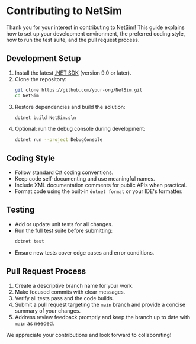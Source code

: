 # Contributing to NetSim

Thank you for your interest in contributing to NetSim! This guide explains how to set up your development environment, the preferred coding style, how to run the test suite, and the pull request process.

## Development Setup

1. Install the latest [.NET SDK](https://dotnet.microsoft.com/en-us/download) (version 9.0 or later).
2. Clone the repository:
   ```bash
   git clone https://github.com/your-org/NetSim.git
   cd NetSim
   ```
3. Restore dependencies and build the solution:
   ```bash
   dotnet build NetSim.sln
   ```
4. Optional: run the debug console during development:
   ```bash
   dotnet run --project DebugConsole
   ```

## Coding Style

- Follow standard C# coding conventions.
- Keep code self-documenting and use meaningful names.
- Include XML documentation comments for public APIs when practical.
- Format code using the built-in `dotnet format` or your IDE's formatter.

## Testing

- Add or update unit tests for all changes.
- Run the full test suite before submitting:
  ```bash
  dotnet test
  ```
- Ensure new tests cover edge cases and error conditions.

## Pull Request Process

1. Create a descriptive branch name for your work.
2. Make focused commits with clear messages.
3. Verify all tests pass and the code builds.
4. Submit a pull request targeting the `main` branch and provide a concise summary of your changes.
5. Address review feedback promptly and keep the branch up to date with `main` as needed.

We appreciate your contributions and look forward to collaborating!
